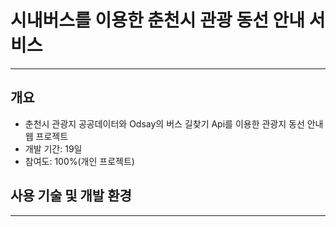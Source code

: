# 시내버스를 이용한 춘천시 관광 동선 안내 서비스
---
## 개요
* 춘천시 관광지 공공데이터와 Odsay의 버스 길찾기 Api를 이용한 관광지 동선 안내 웹 프로젝트
* 개발 기간: 19일
* 참여도: 100%(개인 프로젝트)

## 사용 기술 및 개발 환경
---


